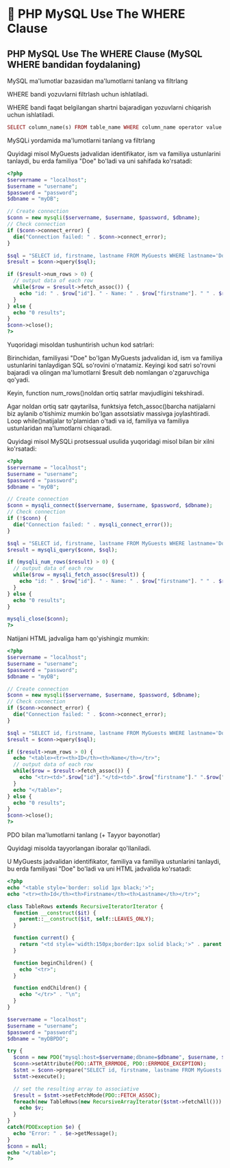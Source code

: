# 📔 PHP MySQL Use The WHERE Clause

## PHP MySQL Use The WHERE Clause (MySQL WHERE bandidan foydalaning)

MySQL ma'lumotlar bazasidan ma'lumotlarni tanlang va filtrlang

WHERE bandi yozuvlarni filtrlash uchun ishlatiladi.

WHERE bandi faqat belgilangan shartni bajaradigan yozuvlarni chiqarish uchun ishlatiladi.

```php
SELECT column_name(s) FROM table_name WHERE column_name operator value 
```

MySQLi yordamida ma'lumotlarni tanlang va filtrlang

Quyidagi misol MyGuests jadvalidan identifikator, ism va familiya ustunlarini tanlaydi, bu erda familiya "Doe" bo'ladi va uni sahifada ko'rsatadi:

```php
<?php
$servername = "localhost";
$username = "username";
$password = "password";
$dbname = "myDB";

// Create connection
$conn = new mysqli($servername, $username, $password, $dbname);
// Check connection
if ($conn->connect_error) {
  die("Connection failed: " . $conn->connect_error);
}

$sql = "SELECT id, firstname, lastname FROM MyGuests WHERE lastname='Doe'";
$result = $conn->query($sql);

if ($result->num_rows > 0) {
  // output data of each row
  while($row = $result->fetch_assoc()) {
    echo "id: " . $row["id"]. " - Name: " . $row["firstname"]. " " . $row["lastname"]. "<br>";
  }
} else {
  echo "0 results";
}
$conn->close();
?>
```

Yuqoridagi misoldan tushuntirish uchun kod satrlari:

Birinchidan, familiyasi "Doe" bo'lgan MyGuests jadvalidan id, ism va familiya ustunlarini tanlaydigan SQL so'rovini o'rnatamiz. Keyingi kod satri so'rovni bajaradi va olingan ma'lumotlarni $result deb nomlangan o'zgaruvchiga qo'yadi.

Keyin, function num_rows()noldan ortiq satrlar mavjudligini tekshiradi.

Agar noldan ortiq satr qaytarilsa, funktsiya fetch_assoc()barcha natijalarni biz aylanib o'tishimiz mumkin bo'lgan assotsiativ massivga joylashtiradi. Loop while()natijalar to'plamidan o'tadi va id, familiya va familiya ustunlaridan ma'lumotlarni chiqaradi.

Quyidagi misol MySQLi protsessual usulida yuqoridagi misol bilan bir xilni ko'rsatadi:

```php
<?php
$servername = "localhost";
$username = "username";
$password = "password";
$dbname = "myDB";

// Create connection
$conn = mysqli_connect($servername, $username, $password, $dbname);
// Check connection
if (!$conn) {
  die("Connection failed: " . mysqli_connect_error());
}

$sql = "SELECT id, firstname, lastname FROM MyGuests WHERE lastname='Doe'";
$result = mysqli_query($conn, $sql);

if (mysqli_num_rows($result) > 0) {
  // output data of each row
  while($row = mysqli_fetch_assoc($result)) {
    echo "id: " . $row["id"]. " - Name: " . $row["firstname"]. " " . $row["lastname"]. "<br>";
  }
} else {
  echo "0 results";
}

mysqli_close($conn);
?>
```

Natijani HTML jadvaliga ham qo'yishingiz mumkin:

```php
<?php
$servername = "localhost";
$username = "username";
$password = "password";
$dbname = "myDB";

// Create connection
$conn = new mysqli($servername, $username, $password, $dbname);
// Check connection
if ($conn->connect_error) {
  die("Connection failed: " . $conn->connect_error);
}

$sql = "SELECT id, firstname, lastname FROM MyGuests WHERE lastname='Doe'";
$result = $conn->query($sql);

if ($result->num_rows > 0) {
  echo "<table><tr><th>ID</th><th>Name</th></tr>";
  // output data of each row
  while($row = $result->fetch_assoc()) {
    echo "<tr><td>".$row["id"]."</td><td>".$row["firstname"]." ".$row["lastname"]."</td></tr>";
  }
  echo "</table>";
} else {
  echo "0 results";
}
$conn->close();
?>
```

PDO bilan ma'lumotlarni tanlang (+ Tayyor bayonotlar)

Quyidagi misolda tayyorlangan iboralar qo'llaniladi.

U MyGuests jadvalidan identifikator, familiya va familiya ustunlarini tanlaydi, bu erda familiyasi "Doe" bo'ladi va uni HTML jadvalida ko'rsatadi:

```php
<?php
echo "<table style='border: solid 1px black;'>";
echo "<tr><th>Id</th><th>Firstname</th><th>Lastname</th></tr>";

class TableRows extends RecursiveIteratorIterator {
  function __construct($it) {
    parent::__construct($it, self::LEAVES_ONLY);
  }

  function current() {
    return "<td style='width:150px;border:1px solid black;'>" . parent::current(). "</td>";
  }

  function beginChildren() {
    echo "<tr>";
  }

  function endChildren() {
    echo "</tr>" . "\n";
  }
}

$servername = "localhost";
$username = "username";
$password = "password";
$dbname = "myDBPDO";

try {
  $conn = new PDO("mysql:host=$servername;dbname=$dbname", $username, $password);
  $conn->setAttribute(PDO::ATTR_ERRMODE, PDO::ERRMODE_EXCEPTION);
  $stmt = $conn->prepare("SELECT id, firstname, lastname FROM MyGuests WHERE lastname='Doe'");
  $stmt->execute();

  // set the resulting array to associative
  $result = $stmt->setFetchMode(PDO::FETCH_ASSOC);
  foreach(new TableRows(new RecursiveArrayIterator($stmt->fetchAll())) as $k=>$v) {
    echo $v;
  }
}
catch(PDOException $e) {
  echo "Error: " . $e->getMessage();
}
$conn = null;
echo "</table>";
?>
```

















